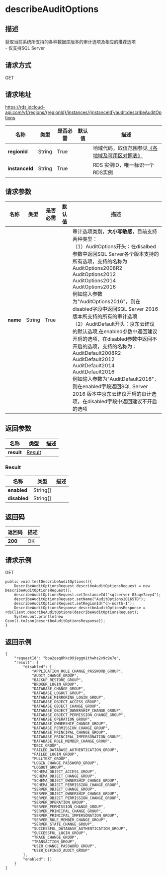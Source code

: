 # describeAuditOptions


## 描述
获取当前系统所支持的各种数据库版本的审计选项及相应的推荐选项<br>- 仅支持SQL Server

## 请求方式
GET

## 请求地址
https://rds.jdcloud-api.com/v1/regions/{regionId}/instances/{instanceId}/audit:describeAuditOptions

|名称|类型|是否必需|默认值|描述|
|---|---|---|---|---|
|**regionId**|String|True| |地域代码，取值范围参见[《各地域及可用区对照表》](../Enum-Definitions/Regions-AZ.md)|
|**instanceId**|String|True| |RDS 实例ID，唯一标识一个RDS实例|

## 请求参数
|名称|类型|是否必需|默认值|描述|
|---|---|---|---|---|
|**name**|String|True| |审计选项类别，**大小写敏感**，目前支持两种类型：<br>（1）AuditOptions开头：在disalbed参数中返回SQL Server各个版本支持的所有选项，支持的名称为<br>AuditOptions2008R2<br>AuditOptions2012<br>AuditOptions2014<br>AuditOptions2016<br>例如输入参数为"AuditOptions2016"，则在disabled字段中返回SQL Server 2016 版本所支持的所有的审计选项<br>（2）AuditDefault开头：京东云建议的默认选项,在enabled参数中返回建议开启的选项，在disabled参数中返回不开启的选项，支持的名称为：<br>AuditDefault2008R2<br>AuditDefault2012<br>AuditDefault2014<br>AuditDefault2016<br>例如输入参数为"AuditDefault2016"，则在enabled字段返回SQL Server 2016 版本中京东云建议开启的审计选项，在disabled字段中返回建议不开启的选项|


## 返回参数
|名称|类型|描述|
|---|---|---|
|**result**|[Result](describeauditoptions#result)| |

### <div id="result">Result</div>
|名称|类型|描述|
|---|---|---|
|**enabled**|String[]| |
|**disabled**|String[]| |

## 返回码
|返回码|描述|
|---|---|
|**200**|OK|

## 请求示例
GET
```
public void testDescribeAuditOptions(){
    DescribeAuditOptionsRequest describeAuditOptionsRequest = new DescribeAuditOptionsRequest();
    describeAuditOptionsRequest.setInstanceId("sqlserver-83uqv7avy4");
    describeAuditOptionsRequest.setName("AuditOptions2016STD");
    describeAuditOptionsRequest.setRegionId("cn-north-1");
    DescribeAuditOptionsResponse describeAuditOptionsResponse = rdsClient.describeAuditOptions(describeAuditOptionsRequest);
    System.out.println(new Gson().toJson(describeAuditOptionsResponse));
}

```

## 返回示例
```
{
    "requestId": "bpa2qaq8hkc99jeggm1thwhs2v9c9e7e", 
    "result": {
        "disabled": [
            "APPLICATION_ROLE_CHANGE_PASSWORD_GROUP", 
            "AUDIT_CHANGE_GROUP", 
            "BACKUP_RESTORE_GROUP", 
            "BROKER_LOGIN_GROUP", 
            "DATABASE_CHANGE_GROUP", 
            "DATABASE_LOGOUT_GROUP", 
            "DATABASE_MIRRORING_LOGIN_GROUP", 
            "DATABASE_OBJECT_ACCESS_GROUP", 
            "DATABASE_OBJECT_CHANGE_GROUP", 
            "DATABASE_OBJECT_OWNERSHIP_CHANGE_GROUP", 
            "DATABASE_OBJECT_PERMISSION_CHANGE_GROUP", 
            "DATABASE_OPERATION_GROUP", 
            "DATABASE_OWNERSHIP_CHANGE_GROUP", 
            "DATABASE_PERMISSION_CHANGE_GROUP", 
            "DATABASE_PRINCIPAL_CHANGE_GROUP", 
            "DATABASE_PRINCIPAL_IMPERSONATION_GROUP", 
            "DATABASE_ROLE_MEMBER_CHANGE_GROUP", 
            "DBCC_GROUP", 
            "FAILED_DATABASE_AUTHENTICATION_GROUP", 
            "FAILED_LOGIN_GROUP", 
            "FULLTEXT_GROUP", 
            "LOGIN_CHANGE_PASSWORD_GROUP", 
            "LOGOUT_GROUP", 
            "SCHEMA_OBJECT_ACCESS_GROUP", 
            "SCHEMA_OBJECT_CHANGE_GROUP", 
            "SCHEMA_OBJECT_OWNERSHIP_CHANGE_GROUP", 
            "SCHEMA_OBJECT_PERMISSION_CHANGE_GROUP", 
            "SERVER_OBJECT_CHANGE_GROUP", 
            "SERVER_OBJECT_OWNERSHIP_CHANGE_GROUP", 
            "SERVER_OBJECT_PERMISSION_CHANGE_GROUP", 
            "SERVER_OPERATION_GROUP", 
            "SERVER_PERMISSION_CHANGE_GROUP", 
            "SERVER_PRINCIPAL_CHANGE_GROUP", 
            "SERVER_PRINCIPAL_IMPERSONATION_GROUP", 
            "SERVER_ROLE_MEMBER_CHANGE_GROUP", 
            "SERVER_STATE_CHANGE_GROUP", 
            "SUCCESSFUL_DATABASE_AUTHENTICATION_GROUP", 
            "SUCCESSFUL_LOGIN_GROUP", 
            "TRACE_CHANGE_GROUP", 
            "TRANSACTION_GROUP", 
            "USER_CHANGE_PASSWORD_GROUP", 
            "USER_DEFINED_AUDIT_GROUP"
        ], 
        "enabled": []
    }
}
```
